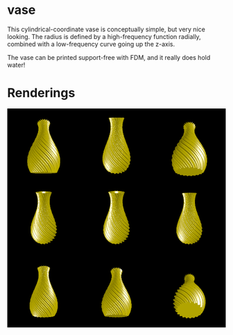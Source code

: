 # vase

This cylindrical-coordinate vase is conceptually simple, but very nice looking. The radius is defined by a high-frequency function radially, combined with a low-frequency curve going up the z-axis.

The vase can be printed support-free with FDM, and it really does hold water!

# Renderings

![Renderings](rendering.png)
